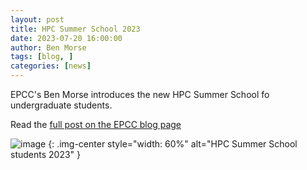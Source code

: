 ```yaml
---
layout: post
title: HPC Summer School 2023
date: 2023-07-20 16:00:00
author: Ben Morse
tags: [blog, ] 
categories: [news]
---
```


EPCC's Ben Morse introduces the new HPC Summer School fo undergraduate students.

Read the [full post on the EPCC blog page](https://www.epcc.ed.ac.uk/whats-happening/articles/hpc-summer-school-2023)


<!--more-->
 


![image](https://www.epcc.ed.ac.uk/sites/default/files/styles/content_image/public/content-images/HPC%20summer%20school%202023.jpg?itok=YLxzpsmZ)
{: .img-center style="width: 60%" 
alt="HPC Summer School students 2023" }







<!--

<img src="{{ site.baseurl }}/img/news/210127-IMG_0126.jpg" alt="ARCHER2" title="ARCHER2"/>

<img src="{{ site.baseurl }}/img/logos/euro-cc.jpg" alt="EuroCC" title="EuroCC" align="right" width="10%" />

<a href="https:www        ">
<img src="{{ site.baseurl }}/img/blog/211030-uk-stats-auth.jpg" alt="ARCHER2" title="ARCHER2" style="width: 30%"   /></a>



![image]({{ site.baseurl }}/img/blog/210412-systems-blog_pic2.jpg)
{: .img-center style="width: 60%" 
alt="ARCHER2" 
title="ARCHER2"}



<div>

<iframe title="Video"  width="1000" height="560" src="https://www.youtube.com/embed/UXHE7ljmhaQ" frameborder="0" allow="accelerometer; autoplay; encrypted-media; gyroscope; picture-in-picture" allowfullscreen></iframe>

</div>


-->